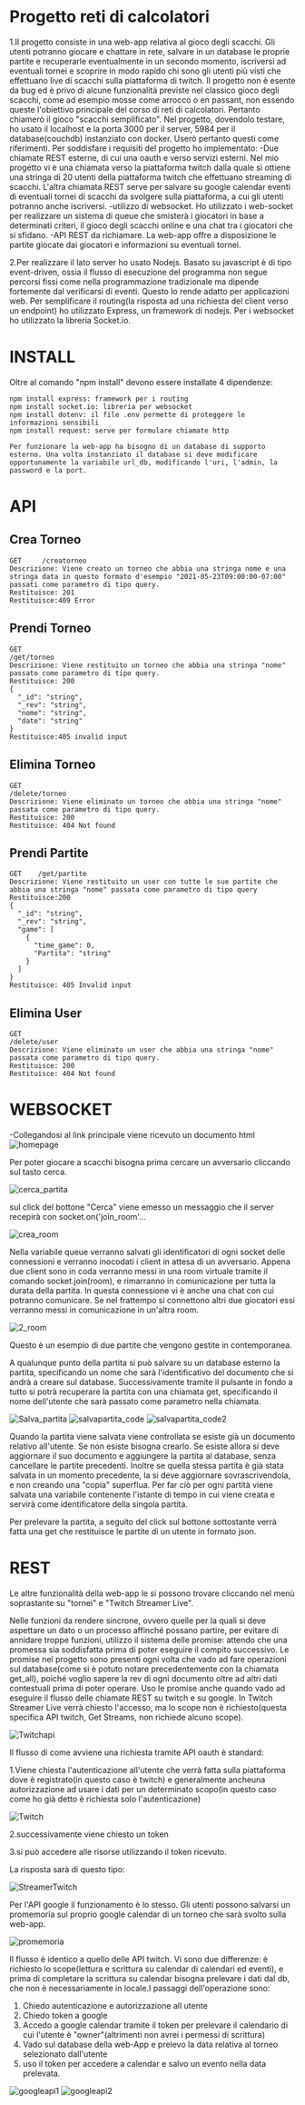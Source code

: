 # Progetto reti di calcolatori

1.Il progetto consiste in una web-app relativa al gioco degli scacchi. Gli utenti potranno giocare e chattare in rete, salvare in un database le proprie partite e recuperarle eventualmente in un secondo momento, iscriversi ad eventuali tornei e scoprire in modo rapido chi sono gli utenti più visti che effettuano live di scacchi sulla piattaforma di twitch. Il progetto non è esente da bug ed è privo di alcune funzionalità previste nel classico gioco degli scacchi, come ad esempio mosse come arrocco o en passant, non essendo queste l'obiettivo principale del corso di reti di calcolatori. Pertanto chiamerò il gioco "scacchi semplificato".
Nel progetto, dovendolo testare, ho usato il localhost e la porta 3000 per il server, 5984 per il database(couchdb) instanziato con docker. Userò pertanto questi come riferimenti.
Per soddisfare i requisiti del progetto ho implementato:
-Due chiamate REST esterne, di cui una oauth e verso servizi esterni. Nel mio progetto vi è una chiamata verso la piattaforma twitch dalla quale si ottiene una stringa di 20 utenti della piattaforma twitch che effettuano streaming di scacchi. L'altra chiamata REST serve per salvare su google calendar eventi di eventuali tornei di scacchi da svolgere sulla piattaforma, a cui gli utenti potranno anche iscriversi.
-utilizzo di websocket. Ho utilizzato i web-socket per realizzare un sistema di queue che smisterà i giocatori in base a determinati criteri, il gioco degli scacchi online e una chat tra i giocatori che si sfidano.
-API REST da richiamare. La web-app offre a disposizione le partite giocate dai giocatori e informazioni su eventuali tornei.

2.Per realizzare il lato server ho usato Nodejs. Basato su javascript è di tipo event-driven, ossia il flusso di esecuzione del programma non segue percorsi fissi come nella programmazione tradizionale ma dipende fortemente dal verificarsi di eventi. Questo lo rende adatto per applicazioni web. Per semplificare il routing(la risposta ad una richiesta del client verso un endpoint) ho utilizzato Express, un framework di nodejs. Per i websocket ho utilizzato la libreria Socket.io.



# INSTALL
Oltre al comando "npm install" devono essere installate 4 dipendenze:
```
npm install express: framework per i routing
npm install socket.io: libreria per websocket
npm install dotenv: il file .env permette di proteggere le informazioni sensibili
npm install request: serve per formulare chiamate http

Per funzionare la web-app ha bisogno di un database di supporto esterno. Una volta instanziato il database si deve modificare opportunamente la variabile url_db, modificando l'uri, l'admin, la password e la port.
```


# API

## Crea Torneo
```
GET     /creatorneo
Descrizione: Viene creato un torneo che abbia una stringa nome e una stringa data in questo formato d'esempio "2021-05-23T09:00:00-07:00" passati come parametro di tipo query.
Restituisce: 201
Restituisce:409 Error
```

## Prendi Torneo
```
GET     
/get/torneo
Descrizione: Viene restituito un torneo che abbia una stringa "nome" passato come parametro di tipo query.
Restituisce: 200 
{
  "_id": "string",
  "_rev": "string",
  "nome": "string",
  "date": "string"
}
Restituisce:405 invalid input
```
## Elimina Torneo
```
GET
/delete/torneo
Descrizione: Viene eliminato un torneo che abbia una stringa "nome" passata come parametro di tipo query.
Restituisce: 200
Restituisce: 404 Not found
```

## Prendi Partite
```
GET    /get/partite
Descrizione: Viene restituito un user con tutte le sue partite che abbia una stringa "nome" passata come parametro di tipo query
Restituisce:200 
{
  "_id": "string",
  "_rev": "string",
  "game": [
    {
      "time_game": 0,
      "Partita": "string"
    }
  ]
}
Restituisce: 405 Invalid input
```

## Elimina User
```
GET
/delete/user
Descrizione: Viene eliminato un user che abbia una stringa "nome" passata come parametro di tipo query.
Restituisce: 200
Restituisce: 404 Not found
```




# WEBSOCKET

-Collegandosi al link principale viene ricevuto un documento html ![homepage](https://user-images.githubusercontent.com/82471617/114623485-a2d4d880-9caf-11eb-8ca8-ce91cff336dc.png)

Per poter giocare a scacchi bisogna prima cercare un avversario cliccando sul tasto cerca.

![cerca_partita](https://user-images.githubusercontent.com/82471617/114625755-06acd080-9cb3-11eb-9aa3-77665d1345d3.jpg)

sul click del bottone "Cerca" viene emesso un messaggio che il server recepirà con socket.on('join_room'...

![crea_room](https://user-images.githubusercontent.com/82471617/114626632-49bb7380-9cb4-11eb-850e-476e67b05412.jpg)

Nella variabile queue verranno salvati gli identificatori di ogni socket delle connessioni e verranno inocodati i client in attesa di un avversario. Appena due client sono in coda verranno messi in una room virtuale tramite il comando socket.join(room), e rimarranno in comunicazione per tutta la durata della partita. In questa connessione vi è anche una chat con cui potranno comunicare. Se nel frattempo si connettono altri due giocatori essi verranno messi in comunicazione in un'altra room.


![2_room](https://user-images.githubusercontent.com/82471617/114628986-17ac1080-9cb8-11eb-9c74-55313f14ee7e.jpg)

Questo è un esempio di due partite che vengono gestite in contemporanea. 

A qualunque punto della partita si può salvare su un database esterno la partita, specificando un nome che sarà l'identificativo del documento che si andrà a creare sul database. Successivamente tramite il pulsante in fondo a tutto si potrà recuperare la partita con una chiamata get, specificando il nome dell'utente che sarà passato come parametro nella chiamata.

![Salva_partita](https://user-images.githubusercontent.com/82471617/114630359-b2a5ea00-9cba-11eb-9c50-52ae39c34aa6.jpg)
![salvapartita_code](https://user-images.githubusercontent.com/82471617/114630741-85a60700-9cbb-11eb-85fc-d462dd9399f0.jpg)
![salvapartita_code2](https://user-images.githubusercontent.com/82471617/114631058-2f859380-9cbc-11eb-9606-5c4f64341051.jpg)

Quando la partita viene salvata viene controllata se esiste già un documento relativo all'utente. Se non esiste bisogna crearlo. Se esiste allora si deve aggiornare il suo documento e aggiungere la partita al database, senza cancellare le partite precedenti. Inoltre se quella stessa partita è già stata salvata in un momento precedente, la si deve aggiornare sovrascrivendola, e non creando una "copia" superflua. Per far ciò per ogni partità viene salvata una variabile contenente l'istante di tempo in cui viene creata e servirà come identificatore della singola partita.

Per prelevare la partita, a seguito del click sul bottone sottostante verrà fatta una get che restituisce le partite di un utente in formato json.

# REST

Le altre funzionalità della web-app le si possono trovare cliccando nel menù soprastante su "tornei" e "Twitch Streamer Live".

Nelle funzioni da rendere sincrone, ovvero quelle per la quali si deve aspettare un dato o un processo affinché possano partire, per evitare di annidare troppe funzioni, utilizzo il sistema delle promise: attendo che una promessa sia soddisfatta prima di poter eseguire il compito successivo. Le promise nel progetto sono presenti ogni volta che vado ad fare operazioni sul database(come si è potuto notare precedentemente con la chiamata get_all), poiché voglio sapere la rev di ogni documento oltre ad altri dati contestuali prima di poter operare. Uso le promise anche quando vado ad eseguire il flusso delle chiamate REST su twitch e su google.
In Twitch Streamer Live verrà chiesto l'accesso, ma lo scope non è richiesto(questa specifica API twitch, Get Streams, non richiede alcuno scope).

![Twitchapi](https://user-images.githubusercontent.com/82471617/114667526-db040780-9cff-11eb-9c63-facee2b2c6b2.jpg)

Il flusso di come avviene una richiesta tramite API oauth è standard:

1.Viene chiesta l'autenticazione all'utente che verrà fatta sulla piattaforma dove è registrato(in questo caso è twitch) e generalmente ancheuna autorizzazione ad usare i dati per un determinato scopo(in questo caso come ho già detto è richiesta solo l'autenticazione)

![Twitch](https://user-images.githubusercontent.com/82471617/114633219-6eb5e380-9cc0-11eb-92ab-32c8cce166c4.jpg)

2.successivamente viene chiesto un token

3.si può accedere alle risorse utilizzando il token ricevuto.

La risposta sarà di questo tipo:

![StreamerTwitch](https://user-images.githubusercontent.com/82471617/114634529-03b9dc00-9cc3-11eb-813e-e9ea79f6d070.jpg)

Per l'API google il funzionamento è lo stesso. Gli utenti possono salvarsi un promemoria sul proprio google calendar di un torneo che sarà svolto sulla web-app.

![promemoria](https://user-images.githubusercontent.com/82471617/114752511-a7a09780-9d56-11eb-8837-9b0a7e7ecf79.jpg)

Il flusso è identico a quello delle API twitch. Vi sono due differenze: è richiesto lo scope(lettura e scrittura su calendar di calendari ed eventi), e prima di completare la scrittura su calendar bisogna prelevare i dati dal db, che non è necessariamente in locale.I passaggi dell'operazione sono:
1. Chiedo autenticazione e autorizzazione all utente
2. Chiedo token a google
3. Accedo a google calendar tramite il token per prelevare il calendario di cui l'utente è "owner"(altrimenti non avrei i permessi di scrittura)
4. Vado sul database della web-App e prelevo la data relativa al torneo selezionato dall'utente
5. uso il token per accedere a calendar e salvo un evento nella data prelevata.

![googleapi1](https://user-images.githubusercontent.com/82471617/114752965-34e3ec00-9d57-11eb-8994-2ac43faecc5e.jpg)
![googleapi2](https://user-images.githubusercontent.com/82471617/114752981-39100980-9d57-11eb-89ae-4ad28af0a0d7.jpg)

